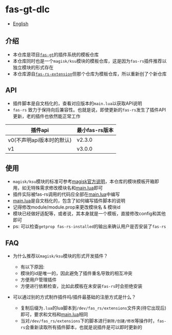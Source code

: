 # **fas-gt-dlc**

- [English](README_EN.md)


## **介绍**

- 本仓库是项目[`fas-gt`](https://github.com/yinwanxi/fas-gt)的插件系统的模板仓库
- 本仓库同时也是一个`magisk/ksu`模块的模板仓库，这是因为`fas-rs`插件推荐以独立模块的形式存在
- 本仓库源自[`fas-rs-extension`](https://github.com/shadow3aaa/fas-rs-extension-module-template)但那个仓库为模板仓库，所以重新创了个新仓库

## **API**

- 插件脚本是自文档化的，查看对应版本的`main.lua`以获取API说明
- `fas-rs` 致力于保持向后兼容性。也就是说，即使更新的`fas-rs`发生了插件API更新，老的插件也依然能正常工作

| 插件api | 最小fas-rs版本 |
| --- | --- |
| v0(不声明api版本时的默认) | v2.3.0 |
| v1 | v3.0.0 |

## **使用**

- `magisk/ksu`模块的标准可参考[magisk官方说明](https://magisk.readthedocs.io/en/latest/developers/guides.html)，本仓库的模块模板开箱即用，如无特殊需求修改模块名和[main.lua](main.lua)即可
- 插件实际被fas-rs调用的代码应全部在[main.lua](main.lua)中编写
- [main.lua](main.lua)是自文档化的，包含了如何编写插件脚本的说明
- 记得修改module/module.prop来更改模块名 & 模块id
- 模块已经做好适配等，或者说，其本身就是一个模板，直接修改config和其他即可
- ps: 可以检查```getprop fas-rs-installed```的输出来确认用户是否安装了`fas-rs`

## **FAQ**

- 为什么推荐以`magisk/ksu`模块的形式开发插件？
  - 有以下原因:
  - 模块的id是唯一的，因此避免了插件重名导致的相互冲突
  - 方便用户管理插件
  - 方便进行依赖检查，比如此模板在未安装`fas-rs`时会拒绝安装

- 可以通过别的方式制作插件吗/插件最基础的注册方式是什么？
  - 复制后缀为`.lua`的lua脚本到`/dev/fas_rs/extensions`文件夹(待它出现后)即可，要求和文档和[main.lua](main.lua)相同
  - 当对`/dev/fas_rs/extensions`下的脚本进行`删除/创建/修改`等操作时，`fas-rs`会重新读取所有插件脚本，也就是说插件是可以即时更新的

